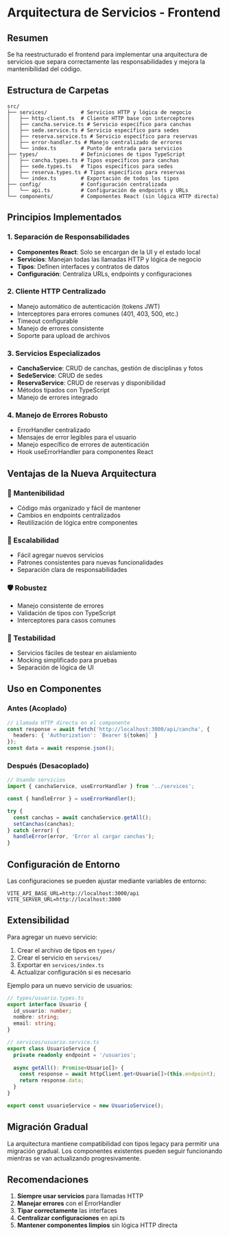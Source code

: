# Arquitectura de Servicios - Frontend

## Resumen

Se ha reestructurado el frontend para implementar una arquitectura de servicios que separa correctamente las responsabilidades y mejora la mantenibilidad del código.

## Estructura de Carpetas

```
src/
├── services/           # Servicios HTTP y lógica de negocio
│   ├── http-client.ts  # Cliente HTTP base con interceptores
│   ├── cancha.service.ts # Servicio específico para canchas
│   ├── sede.service.ts # Servicio específico para sedes
│   ├── reserva.service.ts # Servicio específico para reservas
│   ├── error-handler.ts # Manejo centralizado de errores
│   └── index.ts        # Punto de entrada para servicios
├── types/              # Definiciones de tipos TypeScript
│   ├── cancha.types.ts # Tipos específicos para canchas
│   ├── sede.types.ts   # Tipos específicos para sedes
│   ├── reserva.types.ts # Tipos específicos para reservas
│   └── index.ts        # Exportación de todos los tipos
├── config/             # Configuración centralizada
│   └── api.ts          # Configuración de endpoints y URLs
└── components/         # Componentes React (sin lógica HTTP directa)
```

## Principios Implementados

### 1. Separación de Responsabilidades
- **Componentes React**: Solo se encargan de la UI y el estado local
- **Servicios**: Manejan todas las llamadas HTTP y lógica de negocio
- **Tipos**: Definen interfaces y contratos de datos
- **Configuración**: Centraliza URLs, endpoints y configuraciones

### 2. Cliente HTTP Centralizado
- Manejo automático de autenticación (tokens JWT)
- Interceptores para errores comunes (401, 403, 500, etc.)
- Timeout configurable
- Manejo de errores consistente
- Soporte para upload de archivos

### 3. Servicios Especializados
- **CanchaService**: CRUD de canchas, gestión de disciplinas y fotos
- **SedeService**: CRUD de sedes
- **ReservaService**: CRUD de reservas y disponibilidad
- Métodos tipados con TypeScript
- Manejo de errores integrado

### 4. Manejo de Errores Robusto
- ErrorHandler centralizado
- Mensajes de error legibles para el usuario
- Manejo específico de errores de autenticación
- Hook useErrorHandler para componentes React

## Ventajas de la Nueva Arquitectura

### 🔧 Mantenibilidad
- Código más organizado y fácil de mantener
- Cambios en endpoints centralizados
- Reutilización de lógica entre componentes

### 🚀 Escalabilidad
- Fácil agregar nuevos servicios
- Patrones consistentes para nuevas funcionalidades
- Separación clara de responsabilidades

### 🛡️ Robustez
- Manejo consistente de errores
- Validación de tipos con TypeScript
- Interceptores para casos comunes

### 🧪 Testabilidad
- Servicios fáciles de testear en aislamiento
- Mocking simplificado para pruebas
- Separación de lógica de UI

## Uso en Componentes

### Antes (Acoplado)
```typescript
// Llamada HTTP directa en el componente
const response = await fetch('http://localhost:3000/api/cancha', {
  headers: { 'Authorization': `Bearer ${token}` }
});
const data = await response.json();
```

### Después (Desacoplado)
```typescript
// Usando servicios
import { canchaService, useErrorHandler } from '../services';

const { handleError } = useErrorHandler();

try {
  const canchas = await canchaService.getAll();
  setCanchas(canchas);
} catch (error) {
  handleError(error, 'Error al cargar canchas');
}
```

## Configuración de Entorno

Las configuraciones se pueden ajustar mediante variables de entorno:

```env
VITE_API_BASE_URL=http://localhost:3000/api
VITE_SERVER_URL=http://localhost:3000
```

## Extensibilidad

Para agregar un nuevo servicio:

1. Crear el archivo de tipos en `types/`
2. Crear el servicio en `services/`
3. Exportar en `services/index.ts`
4. Actualizar configuración si es necesario

Ejemplo para un nuevo servicio de usuarios:

```typescript
// types/usuario.types.ts
export interface Usuario {
  id_usuario: number;
  nombre: string;
  email: string;
}

// services/usuario.service.ts
export class UsuarioService {
  private readonly endpoint = '/usuarios';
  
  async getAll(): Promise<Usuario[]> {
    const response = await httpClient.get<Usuario[]>(this.endpoint);
    return response.data;
  }
}

export const usuarioService = new UsuarioService();
```

## Migración Gradual

La arquitectura mantiene compatibilidad con tipos legacy para permitir una migración gradual. Los componentes existentes pueden seguir funcionando mientras se van actualizando progresivamente.

## Recomendaciones

1. **Siempre usar servicios** para llamadas HTTP
2. **Manejar errores** con el ErrorHandler
3. **Tipar correctamente** las interfaces
4. **Centralizar configuraciones** en api.ts
5. **Mantener componentes limpios** sin lógica HTTP directa